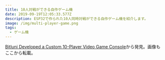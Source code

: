 ```yaml
---
title: 10人対戦ができる自作ゲーム機
date: 2019-09-19T12:05:33.577Z
description: ESP32で作られた10人同時対戦ができる自作ゲーム機を紹介します。
image: /img/multi-player-game.png
tags:
  - ゲーム機
---
```

[Bitluni Developed a Custom 10-Player Video Game Console](https://blog.hackster.io/bitluni-developed-a-custom-10-player-video-game-console-cc91780eee12)から発見。画像もここから転載。
